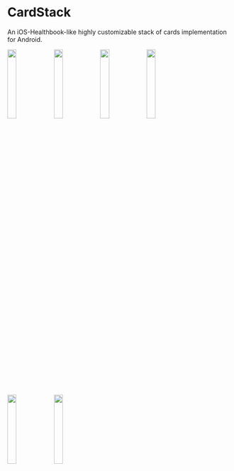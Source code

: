 # CardStack
An iOS-Healthbook-like highly customizable stack of cards implementation for Android.

<img src="https://raw.githubusercontent.com/tushar-acharya/CardStack/master/images/vlcsnap-2016-01-17-16h59m55s966.png" width="20%">
<img src="https://raw.githubusercontent.com/tushar-acharya/CardStack/master/images/vlcsnap-2016-01-17-17h00m04s296.png" width="20%">
<img src="https://raw.githubusercontent.com/tushar-acharya/CardStack/master/images/vlcsnap-2016-01-17-17h00m09s272.png" width="20%">
<img src="https://raw.githubusercontent.com/tushar-acharya/CardStack/master/images/vlcsnap-2016-01-17-17h00m37s268.png" width="20%">
<img src="https://raw.githubusercontent.com/tushar-acharya/CardStack/master/images/vlcsnap-2016-01-17-17h00m42s680.png" width="20%">
<img src="https://raw.githubusercontent.com/tushar-acharya/CardStack/master/images/vlcsnap-2016-01-17-17h00m59s695.png" width="20%">
